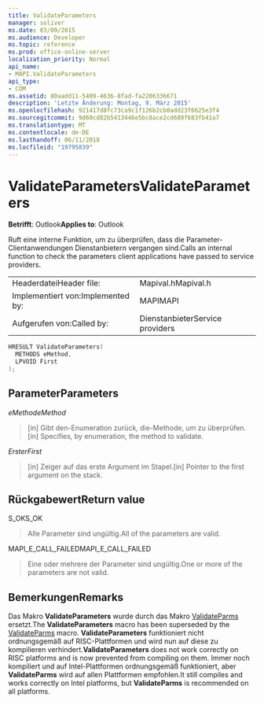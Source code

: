 ```yaml
---
title: ValidateParameters
manager: soliver
ms.date: 03/09/2015
ms.audience: Developer
ms.topic: reference
ms.prod: office-online-server
localization_priority: Normal
api_name:
- MAPI.ValidateParameters
api_type:
- COM
ms.assetid: 80aadd11-5409-4636-8fad-fa2206336671
description: 'Letzte Änderung: Montag, 9. März 2015'
ms.openlocfilehash: 921417d8fc73ca9c1f126b2cb0add23f6625e3f4
ms.sourcegitcommit: 9d60cd82b5413446e5bc8ace2cd689f683fb41a7
ms.translationtype: MT
ms.contentlocale: de-DE
ms.lasthandoff: 06/11/2018
ms.locfileid: "19795839"
---
```

# <a name="validateparameters"></a><span data-ttu-id="f5f7b-103">ValidateParameters</span><span class="sxs-lookup"><span data-stu-id="f5f7b-103">ValidateParameters</span></span>

  
  
<span data-ttu-id="f5f7b-104">**Betrifft**: Outlook</span><span class="sxs-lookup"><span data-stu-id="f5f7b-104">**Applies to**: Outlook</span></span> 
  
<span data-ttu-id="f5f7b-105">Ruft eine interne Funktion, um zu überprüfen, dass die Parameter-Clientanwendungen Dienstanbietern vergangen sind.</span><span class="sxs-lookup"><span data-stu-id="f5f7b-105">Calls an internal function to check the parameters client applications have passed to service providers.</span></span> 
  
|||
|:-----|:-----|
|<span data-ttu-id="f5f7b-106">Headerdatei</span><span class="sxs-lookup"><span data-stu-id="f5f7b-106">Header file:</span></span>  <br/> |<span data-ttu-id="f5f7b-107">Mapival.h</span><span class="sxs-lookup"><span data-stu-id="f5f7b-107">Mapival.h</span></span>  <br/> |
|<span data-ttu-id="f5f7b-108">Implementiert von:</span><span class="sxs-lookup"><span data-stu-id="f5f7b-108">Implemented by:</span></span>  <br/> |<span data-ttu-id="f5f7b-109">MAPI</span><span class="sxs-lookup"><span data-stu-id="f5f7b-109">MAPI</span></span>  <br/> |
|<span data-ttu-id="f5f7b-110">Aufgerufen von:</span><span class="sxs-lookup"><span data-stu-id="f5f7b-110">Called by:</span></span>  <br/> |<span data-ttu-id="f5f7b-111">Dienstanbieter</span><span class="sxs-lookup"><span data-stu-id="f5f7b-111">Service providers</span></span>  <br/> |
   
```cpp
HRESULT ValidateParameters(
  METHODS eMethod,
  LPVOID First
);
```

## <a name="parameters"></a><span data-ttu-id="f5f7b-112">Parameter</span><span class="sxs-lookup"><span data-stu-id="f5f7b-112">Parameters</span></span>

 <span data-ttu-id="f5f7b-113">_eMethod_</span><span class="sxs-lookup"><span data-stu-id="f5f7b-113">_eMethod_</span></span>
  
> <span data-ttu-id="f5f7b-114">[in] Gibt den-Enumeration zurück, die-Methode, um zu überprüfen.</span><span class="sxs-lookup"><span data-stu-id="f5f7b-114">[in] Specifies, by enumeration, the method to validate.</span></span> 
    
 <span data-ttu-id="f5f7b-115">_Erster_</span><span class="sxs-lookup"><span data-stu-id="f5f7b-115">_First_</span></span>
  
> <span data-ttu-id="f5f7b-116">[in] Zeiger auf das erste Argument im Stapel.</span><span class="sxs-lookup"><span data-stu-id="f5f7b-116">[in] Pointer to the first argument on the stack.</span></span>
    
## <a name="return-value"></a><span data-ttu-id="f5f7b-117">Rückgabewert</span><span class="sxs-lookup"><span data-stu-id="f5f7b-117">Return value</span></span>

<span data-ttu-id="f5f7b-118">S_OK</span><span class="sxs-lookup"><span data-stu-id="f5f7b-118">S_OK</span></span> 
  
> <span data-ttu-id="f5f7b-119">Alle Parameter sind ungültig.</span><span class="sxs-lookup"><span data-stu-id="f5f7b-119">All of the parameters are valid.</span></span> 
    
<span data-ttu-id="f5f7b-120">MAPI_E_CALL_FAILED</span><span class="sxs-lookup"><span data-stu-id="f5f7b-120">MAPI_E_CALL_FAILED</span></span> 
  
> <span data-ttu-id="f5f7b-121">Eine oder mehrere der Parameter sind ungültig.</span><span class="sxs-lookup"><span data-stu-id="f5f7b-121">One or more of the parameters are not valid.</span></span>
    
## <a name="remarks"></a><span data-ttu-id="f5f7b-122">Bemerkungen</span><span class="sxs-lookup"><span data-stu-id="f5f7b-122">Remarks</span></span>

<span data-ttu-id="f5f7b-123">Das Makro **ValidateParameters** wurde durch das Makro [ValidateParms](validateparms.md) ersetzt.</span><span class="sxs-lookup"><span data-stu-id="f5f7b-123">The **ValidateParameters** macro has been superseded by the [ValidateParms](validateparms.md) macro.</span></span> <span data-ttu-id="f5f7b-124">**ValidateParameters** funktioniert nicht ordnungsgemäß auf RISC-Plattformen und wird nun auf diese zu kompilieren verhindert.</span><span class="sxs-lookup"><span data-stu-id="f5f7b-124">**ValidateParameters** does not work correctly on RISC platforms and is now prevented from compiling on them.</span></span> <span data-ttu-id="f5f7b-125">Immer noch kompiliert und auf Intel-Plattformen ordnungsgemäß funktioniert, aber **ValidateParms** wird auf allen Plattformen empfohlen.</span><span class="sxs-lookup"><span data-stu-id="f5f7b-125">It still compiles and works correctly on Intel platforms, but **ValidateParms** is recommended on all platforms.</span></span> 
  

